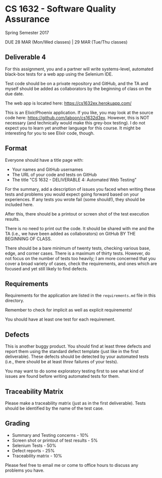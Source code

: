 # CS 1632 - Software Quality Assurance
Spring Semester 2017

DUE 28 MAR (Mon/Wed classes) | 29 MAR (Tue/Thu classes)

## Deliverable 4

For this assignment, you and a partner will write systems-level, automated black-box tests for a web app using the Selenium IDE. 

Test code should be on a private repository and GitHub, and the TA and myself should be added as collaborators by the beginning of class on the due date.

The web app is located here: https://cs1632ex.herokuapp.com/

This is an Elixir/Phoenix application.  If you like, you may look at the source code here: https://github.com/laboon/cs1632d3ex.  However, this is NOT necessary (and technically would make this grey-box testing).  I do not expect you to learn yet another language for this course.  It might be interesting for you to see Elixir code, though.

## Format
Everyone should have a title page with:
* Your names and GitHub usernames
* The URL of your code and tests on GitHub
* The title "CS 1632 - DELIVERABLE 4: Automated Web Testing"

For the summary, add a description of issues you faced when writing these tests and problems you would expect going forward based on your experiences.  If any tests you wrote fail (some should!), they should be included here.

After this, there should be a printout or screen shot of the test execution results.

There is no need to print out the code.  It should be shared with me and the TA (i.e., we have been added as collaborators) on GitHub BY THE BEGINNING OF CLASS.

There should be a bare minimum of twenty tests, checking various base, edge, and corner cases.  There is a maximum of thirty tests.  However, do not focus on the number of tests too heavily; I am more concerned that you cover a broad variety of cases, check the requirements, and ones which are focused and yet still likely to find defects.

## Requirements

Requirements for the application are listed in the `requirements.md` file in this directory.

Remember to check for implicit as well as explicit requirements!

You should have at least one test for each requirement.

## Defects

This is another buggy product.  You should find at least three defects and report them using the standard defect template (just like in the first deliverable).  These defects should be detected by your automated tests (i.e., there should be at least _three_ failures of your tests).

You may want to do some exploratory testing first to see what kind of issues are found before writing automated tests for them.

## Traceability Matrix

Please make a traceability matrix (just as in the first deliverable).  Tests should be identified by the name of the test case.

## Grading
* Summary and Testing concerns - 10% 
* Screen shot or printout of test results - 5%
* Selenium Tests - 50%
* Defect reports - 25%
* Traceability matrix - 10%

Please feel free to email me or come to office hours to discuss any problems you have. 
 
